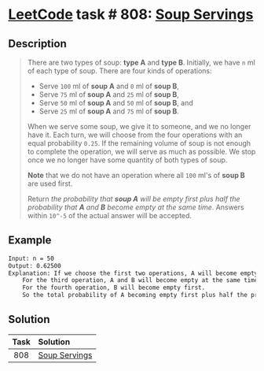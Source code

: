 # [LeetCode][leetcode] task # 808: [Soup Servings][task]

Description
-----------

> There are two types of soup: **type A** and **type B**. Initially, we have `n` ml of each type of soup.
> There are four kinds of operations:
> * Serve `100` ml of **soup A** and `0` ml of **soup B**,
> * Serve `75` ml of **soup A** and `25` ml of **soup B**,
> * Serve `50` ml of **soup A** and `50` ml of **soup B**, and
> * Serve `25` ml of **soup A** and `75` ml of **soup B**.
>
> When we serve some soup, we give it to someone, and we no longer have it.
> Each turn, we will choose from the four operations with an equal probability `0.25`.
> If the remaining volume of soup is not enough to complete the operation, we will serve as much as possible.
> We stop once we no longer have some quantity of both types of soup.
> 
> **Note** that we do not have an operation where all `100` ml's of **soup B** are used first.
> 
> Return _the probability that **soup A** will be empty first
> plus half the probability that **A** and **B** become empty at the same time_.
> Answers within `10^-5` of the actual answer will be accepted.

 Example
-------

```sh
Input: n = 50
Output: 0.62500
Explanation: If we choose the first two operations, A will become empty first.
    For the third operation, A and B will become empty at the same time.
    For the fourth operation, B will become empty first.
    So the total probability of A becoming empty first plus half the probability that A and B become empty at the same time, is 0.25 * (1 + 1 + 0.5 + 0) = 0.625.
```

Solution
--------

| Task | Solution                  |
|:----:|:--------------------------|
| 808  | [Soup Servings][solution] |


[leetcode]: <http://leetcode.com/>
[task]: <https://leetcode.com/problems/soup-servings/>
[solution]: <https://github.com/wellaxis/praxis-leetcode/blob/main/src/main/java/com/witalis/praxis/leetcode/task/h9/p808/option/Practice.java>

